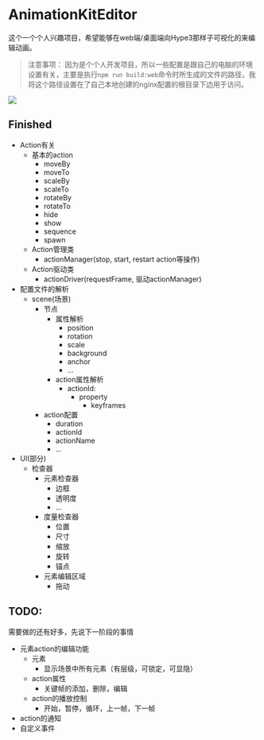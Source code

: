 # AnimationKitEditor
这个一个个人兴趣项目，希望能够在web端/桌面端向Hype3那样子可视化的来编辑动画。
> 注意事项：
> 因为是个个人开发项目，所以一些配置是跟自己的电脑的环境设置有关，主要是执行```npm run build:web```命令时所生成的文件的路径，我将这个路径设置在了自己本地创建的nginx配置的根目录下边用于访问。

![](https://ws1.sinaimg.cn/large/006tNc79gy1fmipp2noqej31kw0wogoe.jpg)
## Finished
* Action有关
  - 基本的action
    - moveBy
    - moveTo
    - scaleBy
    - scaleTo
    - rotateBy
    - rotateTo
    - hide
    - show
    - sequence
    - spawn
  - Action管理类
    - actionManager(stop, start, restart action等操作)
  - Action驱动类
    - actionDriver(requestFrame, 驱动actionManager)
* 配置文件的解析
  - scene(场景)
    - 节点
      - 属性解析
        - position
        - rotation
        - scale
        - background
        - anchor
        - ...
      - action属性解析
        - actionId:
          - property
            - keyframes
    - action配置
      - duration
      - actionId
      - actionName
      - ...
* UI(部分)
  - 检查器
    - 元素检查器
      - 边框
      - 透明度
      - ...
    - 度量检查器
      - 位置
      - 尺寸
      - 缩放
      - 旋转
      - 锚点
    - 元素编辑区域
      - 拖动

## TODO:
需要做的还有好多，先说下一阶段的事情

* 元素action的编辑功能
  - 元素
    - 显示场景中所有元素（有层级，可锁定，可显隐）
  - action属性
    - 关键帧的添加，删除，编辑
  - action的播放控制
    - 开始，暂停，循环，上一帧，下一帧
* action的通知
* 自定义事件
